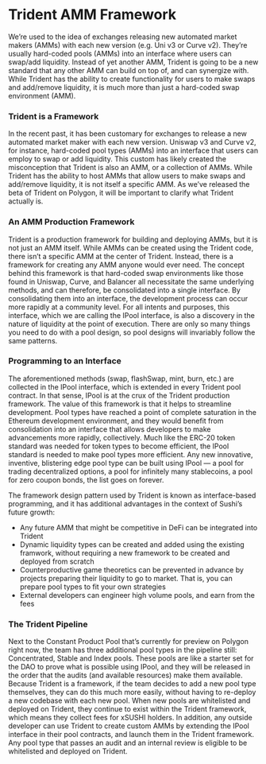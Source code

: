 # Trident AMM Framework

We’re used to the idea of exchanges releasing new automated market makers (AMMs) with each new version (e.g. Uni v3 or Curve v2). They’re usually hard-coded pools (AMMs) into an interface where users can swap/add liquidity. Instead of yet another AMM, Trident is going to be a new standard that any other AMM can build on top of, and can synergize with. While Trident has the ability to create functionality for users to make swaps and add/remove liquidity, it is much more than just a hard-coded swap environment (AMM).

### Trident is a Framework

In the recent past, it has been customary for exchanges to release a new automated market maker with each new version. Uniswap v3 and Curve v2, for instance, hard-coded pool types (AMMs) into an interface that users can employ to swap or add liquidity. This custom has likely created the misconception that Trident is also an AMM, or a collection of AMMs. While Trident has the ability to host AMMs that allow users to make swaps and add/remove liquidity, it is not itself a specific AMM. As we’ve released the beta of Trident on Polygon, it will be important to clarify what Trident actually is.

### An AMM Production Framework

Trident is a production framework for building and deploying AMMs, but it is not just an AMM itself. While AMMs can be created using the Trident code, there isn’t a specific AMM at the center of Trident. Instead, there is a framework for creating any AMM anyone would ever need. The concept behind this framework is that hard-coded swap environments like those found in Uniswap, Curve, and Balancer all necessitate the same underlying methods, and can therefore, be consolidated into a single interface. By consolidating them into an interface, the development process can occur more rapidly at a community level. For all intents and purposes, this interface, which we are calling the IPool interface, is also a discovery in the nature of liquidity at the point of execution. There are only so many things you need to do with a pool design, so pool designs will invariably follow the same patterns.

### Programming to an Interface

The aforementioned methods (swap, flashSwap, mint, burn, etc.) are collected in the IPool interface, which is extended in every Trident pool contract. In that sense, IPool is at the crux of the Trident production framework. The value of this framework is that it helps to streamline development. Pool types have reached a point of complete saturation in the Ethereum development environment, and they would benefit from consolidation into an interface that allows developers to make advancements more rapidly, collectively. Much like the ERC-20 token standard was needed for token types to become efficient, the IPool standard is needed to make pool types more efficient. Any new innovative, inventive, blistering edge pool type can be built using IPool — a pool for trading decentralized options, a pool for infinitely many stablecoins, a pool for zero coupon bonds, the list goes on forever.

The framework design pattern used by Trident is known as interface-based programming, and it has additional advantages in the context of Sushi’s future growth:

- Any future AMM that might be competitive in DeFi can be integrated into Trident
- Dynamic liquidity types can be created and added using the existing framwork, without requiring a new framework to be created and deployed from scratch
- Counterproductive game theoretics can be prevented in advance by projects preparing their liquidity to go to market. That is, you can prepare pool types to fit your own strategies
- External developers can engineer high volume pools, and earn from the fees

### The Trident Pipeline

Next to the Constant Product Pool that’s currently for preview on Polygon right now, the team has three additional pool types in the pipeline still: Concentrated, Stable and Index pools. These pools are like a starter set for the DAO to prove what is possible using IPool, and they will be released in the order that the audits (and available resources) make them available. Because Trident is a framework, if the team decides to add a new pool type themselves, they can do this much more easily, without having to re-deploy a new codebase with each new pool. When new pools are whitelisted and deployed on Trident, they continue to exist within the Trident framework, which means they collect fees for xSUSHI holders. In addition, any outside developer can use Trident to create custom AMMs by extending the IPool interface in their pool contracts, and launch them in the Trident framework. Any pool type that passes an audit and an internal review is eligible to be whitelisted and deployed on Trident.
